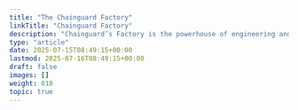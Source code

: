 ```yaml
---
title: "The Chainguard Factory"
linkTitle: "Chainguard Factory"
description: "Chainguard’s Factory is the powerhouse of engineering and automation that continuously transforms the chaos of open source into secure, up-to-date containers, libraries, and VMs at massive scale."
type: "article"
date: 2025-07-15T08:49:15+00:00
lastmod: 2025-07-16T08:49:15+00:00
draft: false
images: []
weight: 010
topic: true
---
```

